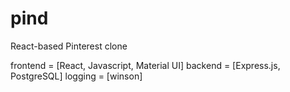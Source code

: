# pind
React-based Pinterest clone

frontend = [React, Javascript, Material UI]
backend = [Express.js, PostgreSQL]
logging = [winson]
